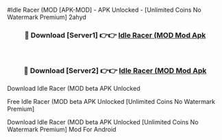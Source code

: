 #Idle Racer (MOD [APK-MOD] - APK Unlocked - [Unlimited Coins No Watermark Premium] 2ahyd



<div align="center">

<h3>🔴 Download [Server1] 👉👉 <a href="https://momento.my/?title=Idle_Racer_(MOD">Idle Racer (MOD Mod Apk</a></h3><br>

<h3>🔴 Download [Server2] 👉👉 <a href="https://momento.my/?title=Idle_Racer_(MOD">Idle Racer (MOD Mod Apk</a></h3>
</div>



Download Idle Racer (MOD beta APK Unlocked

Free Idle Racer (MOD beta APK Unlocked [Unlimited Coins No Watermark Premium]

Download Idle Racer (MOD beta APK Unlocked [Unlimited Coins No Watermark Premium] Mod For Android
